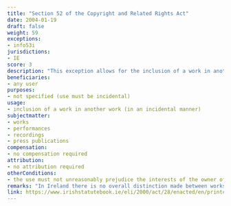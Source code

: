 ```yaml
---
title: "Section 52 of the Copyright and Related Rights Act"
date: 2004-01-19 
draft: false
weight: 59
exceptions:
- info53i
jurisdictions:
- IE
score: 3
description: "This exception allows for the inclusion of a work in another work in an incidental manner, as well as for the making available to the public of copies of the resulting material. The use must not unreasonably prejudice the interests of the owner of the copyright."
beneficiaries:
- any user
purposes: 
- not specified (use must be incidental)
usage:
- inclusion of a work in another work (in an incidental manner)
subjectmatter:
- works
- performances
- recordings
- press publications
compensation:
- no compensation required
attribution: 
- no attribution required
otherConditions: 
- the use must not unreasonably prejudice the interests of the owner of the copyright
remarks: "In Ireland there is no overall distinction made between works of authorship and related rights. Certain provisions are stated to apply to some but not all rights holders - for example moral rights are granted only to authors of literary, dramatic, musical, artistic works and film. However in general the provisions relating to ownership, duration, permitted acts, dealings and so forth, apply in the absence of a specific exclusion to every 'work', with ‘work’ defined as a literary, dramatic, musical or artistic work, sound recording, film, broadcast, cable programme, typographical arrangement or a published edition, or an original database, and includes a computer programme. Performances and works protected by the database right are dealt with separately to the main scheme. (see Linda Scales in ‘Ireland’ (2019), B Lindner and T Shapiro (eds), Copyright in the Information Society, Elgar Intellectual Property Law and Practice, 471)<br /><br />The exception extends to performances and recording as per Section 222 CA and since 19 November 2021 - to press publications as per section 13(4) of S.I. No 567 of 2021."
link: https://www.irishstatutebook.ie/eli/2000/act/28/enacted/en/print#sec244
---
```

